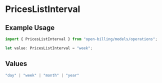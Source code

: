 # PricesListInterval

## Example Usage

```typescript
import { PricesListInterval } from "open-billing/models/operations";

let value: PricesListInterval = "week";
```

## Values

```typescript
"day" | "week" | "month" | "year"
```